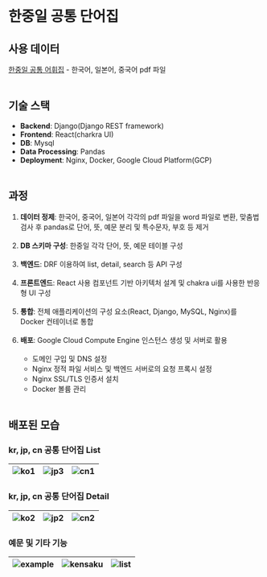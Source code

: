 # 한중일 공통 단어집

## 사용 데이터
[한중일 공통 어휘집](https://tcvd-asia.com/ko/) - 한국어, 일본어, 중국어 pdf 파일
<br><br>

## 기술 스택
- **Backend**: Django(Django REST framework)
- **Frontend**: React(charkra UI)
- **DB**: Mysql
- **Data Processing**: Pandas
- **Deployment**: Nginx, Docker, Google Cloud Platform(GCP)
<br><br>

## 과정

1. **데이터 정제**: 한국어, 중국어, 일본어 각각의 pdf 파일을 word 파일로 변환, 맞춤법 검사 후 pandas로 단어, 뜻, 예문 분리 및 특수문자, 부호 등 제거 <br><br>
2. **DB 스키마 구성**: 한중일 각각 단어, 뜻, 예문 테이블 구성 <br><br>
3. **백엔드**: DRF 이용하여 list, detail, search 등 API 구성 <br><br>
4. **프론트엔드**: React 사용 컴포넌트 기반 아키텍처 설계 및 chakra ui를 사용한 반응형 UI 구성 <br><br>
6. **통합**: 전체 애플리케이션의 구성 요소(React, Django, MySQL, Nginx)를 Docker 컨테이너로 통합 <br><br>
7. **배포**: Google Cloud Compute Engine 인스턴스 생성 및 서버로 활용 <br><br>
   - 도메인 구입 및 DNS 설정
   - Nginx 정적 파일 서비스 및 백엔드 서버로의 요청 프록시 설정
   - Nginx SSL/TLS 인증서 설치
   - Docker 볼륨 관리
<br><br>


## 배포된 모습
### kr, jp, cn 공통 단어집 List

| ![ko1](https://waterclean101.notion.site/image/https%3A%2F%2Fprod-files-secure.s3.us-west-2.amazonaws.com%2Fdf23456a-f793-4e93-a7fe-31a35c7ef36f%2F913baf5e-e707-4a18-9274-4de4187e31da%2FKakaoTalk_20240506_103812514_02.jpg?table=block&id=763c5eb2-f9ab-4f02-9be5-8abc868081ff&spaceId=df23456a-f793-4e93-a7fe-31a35c7ef36f&width=1330&userId=&cache=v2) | ![jp3](https://waterclean101.notion.site/image/https%3A%2F%2Fprod-files-secure.s3.us-west-2.amazonaws.com%2Fdf23456a-f793-4e93-a7fe-31a35c7ef36f%2Ff36eed04-f566-411d-bfae-62e726b39f9c%2FKakaoTalk_20240506_103812514.jpg?table=block&id=f8445a8f-ef25-4f56-a46a-0f60fcef7a80&spaceId=df23456a-f793-4e93-a7fe-31a35c7ef36f&width=1330&userId=&cache=v2) | ![cn1](https://waterclean101.notion.site/image/https%3A%2F%2Fprod-files-secure.s3.us-west-2.amazonaws.com%2Fdf23456a-f793-4e93-a7fe-31a35c7ef36f%2Fd4dc47c3-c9f0-4a22-a213-c14c0503d130%2FKakaoTalk_20240506_103812514_01.jpg?table=block&id=16ee4c13-5f42-4b50-aa58-486db3e0d270&spaceId=df23456a-f793-4e93-a7fe-31a35c7ef36f&width=1330&userId=&cache=v2) |
|---|---|---|

### kr, jp, cn 공통 단어집 Detail

| ![ko2](https://waterclean101.notion.site/image/https%3A%2F%2Fprod-files-secure.s3.us-west-2.amazonaws.com%2Fdf23456a-f793-4e93-a7fe-31a35c7ef36f%2F96f528be-e90d-444e-816e-55b934d39970%2FKakaoTalk_20240506_103812514_06.jpg?table=block&id=1e3e8442-5ee4-432b-a15c-3e99d9cf088e&spaceId=df23456a-f793-4e93-a7fe-31a35c7ef36f&width=1330&userId=&cache=v2) | ![jp2](https://waterclean101.notion.site/image/https%3A%2F%2Fprod-files-secure.s3.us-west-2.amazonaws.com%2Fdf23456a-f793-4e93-a7fe-31a35c7ef36f%2Fad848be7-ad78-44c6-bc9d-9cde9008c3cd%2FKakaoTalk_20240506_103812514_04.jpg?table=block&id=98eadfd1-df72-4d2e-8058-ef083d641c84&spaceId=df23456a-f793-4e93-a7fe-31a35c7ef36f&width=1330&userId=&cache=v2) | ![cn2](https://waterclean101.notion.site/image/https%3A%2F%2Fprod-files-secure.s3.us-west-2.amazonaws.com%2Fdf23456a-f793-4e93-a7fe-31a35c7ef36f%2Fd73f7934-b401-4ada-aa52-daa53f01724b%2FKakaoTalk_20240506_103812514_05.jpg?table=block&id=9dbf00df-cb17-4c50-a1e1-28c0fa647f8f&spaceId=df23456a-f793-4e93-a7fe-31a35c7ef36f&width=1330&userId=&cache=v2) |
|---|---|---|

### 예문 및 기타 기능

| ![example](https://waterclean101.notion.site/image/https%3A%2F%2Fprod-files-secure.s3.us-west-2.amazonaws.com%2Fdf23456a-f793-4e93-a7fe-31a35c7ef36f%2F9ce2db4d-7b11-45b6-885a-d6abc75c08a9%2FKakaoTalk_20240506_103812514_07.jpg?table=block&id=3069eb0e-1df6-4fb5-b607-eb186e78c229&spaceId=df23456a-f793-4e93-a7fe-31a35c7ef36f&width=1330&userId=&cache=v2) | ![kensaku](https://waterclean101.notion.site/image/https%3A%2F%2Fprod-files-secure.s3.us-west-2.amazonaws.com%2Fdf23456a-f793-4e93-a7fe-31a35c7ef36f%2F656a7f4e-acbe-4356-8887-980f306bbe87%2FKakaoTalk_20240506_103812514_08.jpg?table=block&id=fd3b3822-459f-4c5f-ae88-34fcab59a939&spaceId=df23456a-f793-4e93-a7fe-31a35c7ef36f&width=1330&userId=&cache=v2) | ![list](https://waterclean101.notion.site/image/https%3A%2F%2Fprod-files-secure.s3.us-west-2.amazonaws.com%2Fdf23456a-f793-4e93-a7fe-31a35c7ef36f%2F43302fd4-6a1b-4f23-9b01-1d9eda439f0e%2FKakaoTalk_20240506_103812514_12.jpg?table=block&id=84c30e6b-a8cc-4821-89fa-9954ac8b82fb&spaceId=df23456a-f793-4e93-a7fe-31a35c7ef36f&width=1330&userId=&cache=v2) |
|---|---|---|
